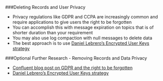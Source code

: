 ###Deleting Records and User Privacy

* Privacy regulations like GDPR and CCPA are increasingly common and require applications to give users the right to be forgotten
* You can accomplish this with message expiration on topics that is of shorter duration than your requirement
* You may also use log compaction with null messages to delete data
* The best approach is to use [Daniel Lebrero’s Encrypted User Keys strategy](https://danlebrero.com/2018/04/11/kafka-gdpr-event-sourcing/)


###Optional Further Research - Removing Records and Data Privacy

* [Confluent blog post on GDPR and the right to be forgotten](https://www.confluent.io/blog/handling-gdpr-log-forget/)
* [Daniel Lebrero’s Encrypted User Keys strategy](https://danlebrero.com/2018/04/11/kafka-gdpr-event-sourcing/)